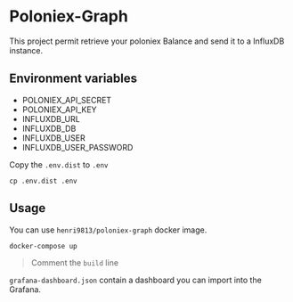 # Poloniex-Graph

This project permit retrieve your poloniex Balance and send it to a InfluxDB instance.

## Environment variables

- POLONIEX_API_SECRET
- POLONIEX_API_KEY
- INFLUXDB_URL
- INFLUXDB_DB
- INFLUXDB_USER
- INFLUXDB_USER_PASSWORD

Copy the `.env.dist` to `.env`
```
cp .env.dist .env
```

## Usage

You can use `henri9813/poloniex-graph` docker image.

```
docker-compose up
```

> Comment the `build` line 

`grafana-dashboard.json` contain a dashboard you can import into the Grafana.
